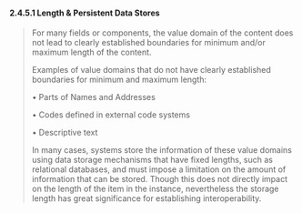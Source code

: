 #### 2.4.5.1 Length & Persistent Data Stores

> For many fields or components, the value domain of the content does not lead to clearly established boundaries for minimum and/or maximum length of the content.
>
> Examples of value domains that do not have clearly established boundaries for minimum and maximum length:
>
> • Parts of Names and Addresses
>
> • Codes defined in external code systems
>
> • Descriptive text
>
> In many cases, systems store the information of these value domains using data storage mechanisms that have fixed lengths, such as relational databases, and must impose a limitation on the amount of information that can be stored. Though this does not directly impact on the length of the item in the instance, nevertheless the storage length has great significance for establishing interoperability.
